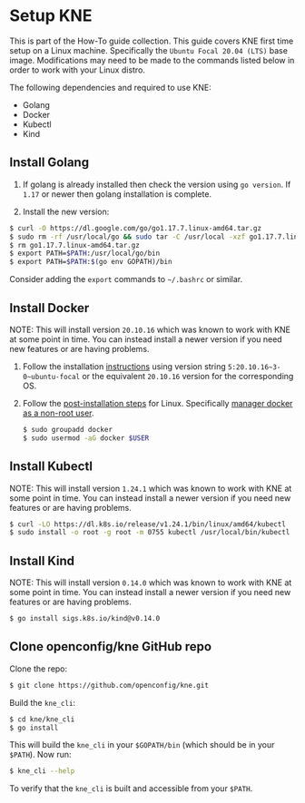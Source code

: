 # Setup KNE

This is part of the How-To guide collection. This guide covers KNE first time
setup on a Linux machine. Specifically the `Ubuntu Focal 20.04 (LTS)` base
image. Modifications may need to be made to the commands listed below in order
to work with your Linux distro.

The following dependencies and required to use KNE:

*   Golang
*   Docker
*   Kubectl
*   Kind

## Install Golang

1. If golang is already installed then check the version using `go version`. If `1.17` or newer then golang installation is complete.

1. Install the new version:

  ```bash
  $ curl -O https://dl.google.com/go/go1.17.7.linux-amd64.tar.gz
  $ sudo rm -rf /usr/local/go && sudo tar -C /usr/local -xzf go1.17.7.linux-amd64.tar.gz
  $ rm go1.17.7.linux-amd64.tar.gz
  $ export PATH=$PATH:/usr/local/go/bin
  $ export PATH=$PATH:$(go env GOPATH)/bin
  ```

  Consider adding the `export` commands to `~/.bashrc` or similar.

## Install Docker

NOTE: This will install version `20.10.16` which was known to work with KNE at
some point in time. You can instead install a newer version if you need new
features or are having problems.

1.  Follow the installation [instructions](https://docs.docker.com/engine/install/ubuntu/#install-using-the-repository) using version string `5:20.10.16~3-0~ubuntu-focal` or the equivalent `20.10.16` version for the corresponding OS.

1.  Follow the
    [post-installation steps](https://docs.docker.com/engine/install/linux-postinstall/#manage-docker-as-a-non-root-user)
    for Linux. Specifically
    [manager docker as a non-root user](https://docs.docker.com/engine/install/linux-postinstall/#manage-docker-as-a-non-root-user).

    ```bash
    $ sudo groupadd docker
    $ sudo usermod -aG docker $USER
    ```

## Install Kubectl

NOTE: This will install version `1.24.1` which was known to work with KNE at
some point in time. You can instead install a newer version if you need new
features or are having problems.

```bash
$ curl -LO https://dl.k8s.io/release/v1.24.1/bin/linux/amd64/kubectl
$ sudo install -o root -g root -m 0755 kubectl /usr/local/bin/kubectl
```

## Install Kind

NOTE: This will install version `0.14.0` which was known to work with KNE at
some point in time. You can instead install a newer version if you need new
features or are having problems.

```bash
$ go install sigs.k8s.io/kind@v0.14.0
```

## Clone openconfig/kne GitHub repo

Clone the repo:

```bash
$ git clone https://github.com/openconfig/kne.git
```

Build the `kne_cli`:

```bash
$ cd kne/kne_cli
$ go install
```

This will build the `kne_cli` in your `$GOPATH/bin` (which should be in your
`$PATH`). Now run:

```bash
$ kne_cli --help
```

To verify that the `kne_cli` is built and accessible from your `$PATH`.
